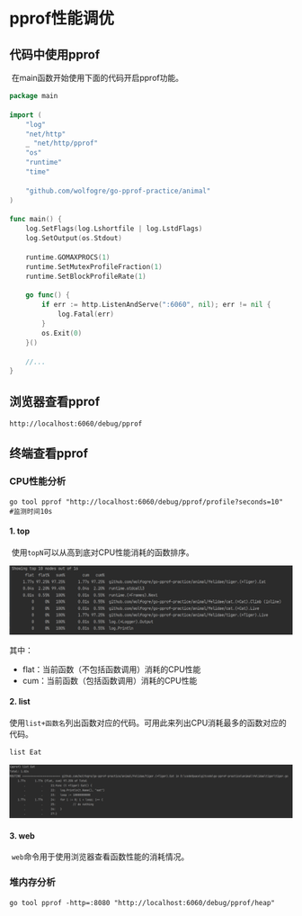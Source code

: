 # pprof性能调优

## 代码中使用pprof

​	在main函数开始使用下面的代码开启pprof功能。

```go
package main

import (
	"log"
	"net/http"
	_ "net/http/pprof"
	"os"
	"runtime"
	"time"

	"github.com/wolfogre/go-pprof-practice/animal"
)

func main() {
	log.SetFlags(log.Lshortfile | log.LstdFlags)
	log.SetOutput(os.Stdout)

	runtime.GOMAXPROCS(1)
	runtime.SetMutexProfileFraction(1)
	runtime.SetBlockProfileRate(1)

	go func() {
		if err := http.ListenAndServe(":6060", nil); err != nil {
			log.Fatal(err)
		}
		os.Exit(0)
	}()

	//...
}

```

## 浏览器查看pprof

```http
http://localhost:6060/debug/pprof
```

## 终端查看pprof

### CPU性能分析

```shell
go tool pprof "http://localhost:6060/debug/pprof/profile?seconds=10"	#监测时间10s
```

#### 1. top

​	使用`topN`可以从高到底对CPU性能消耗的函数排序。

![image-20230729160518803](./assets/image-20230729160518803.png)

其中：

* flat：当前函数（不包括函数调用）消耗的CPU性能
* cum：当前函数（包括函数调用）消耗的CPU性能

#### 2. list

​	使用`list+函数名`列出函数对应的代码。可用此来列出CPU消耗最多的函数对应的代码。

```go
list Eat
```

![image-20230729160738957](./assets/image-20230729160738957.png)

#### 3. web

​	`web`命令用于使用浏览器查看函数性能的消耗情况。

### 堆内存分析

```shell
go tool pprof -http=:8080 "http://localhost:6060/debug/pprof/heap"
```

